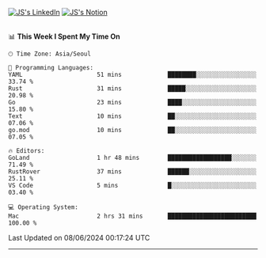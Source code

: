 
[![JS's LinkedIn](https://img.shields.io/badge/LinkedIn-blue?style=for-the-badge&logo=linkedin)](https://www.linkedin.com/in/jaeseung-lee-5a2a32139/) 
[![JS's Notion](https://img.shields.io/badge/Notion-black?style=for-the-badge&logo=notion)](https://bit.ly/ljswiki1) <br><br>
<!-- ![JS's GitHub stats](https://github-readme-stats-lemon-five.vercel.app/api?username=tkxkd0159&hide=contribs,prs,stars,issues&show_icons=true&theme=react&include_all_commits=true)   -->
<!-- ![Top Langs](https://github-readme-stats-lemon-five.vercel.app/api/top-langs/?username=tkxkd0159&layout=compact&hide=jupyter%20notebook,scss,html,css&langs_count=10)  -->


<!--START_SECTION:waka-->
📊 **This Week I Spent My Time On** 

```text
🕑︎ Time Zone: Asia/Seoul

💬 Programming Languages: 
YAML                     51 mins             ████████░░░░░░░░░░░░░░░░░   33.74 % 
Rust                     31 mins             █████░░░░░░░░░░░░░░░░░░░░   20.98 % 
Go                       23 mins             ████░░░░░░░░░░░░░░░░░░░░░   15.80 % 
Text                     10 mins             ██░░░░░░░░░░░░░░░░░░░░░░░   07.06 % 
go.mod                   10 mins             ██░░░░░░░░░░░░░░░░░░░░░░░   07.05 % 

🔥 Editors: 
GoLand                   1 hr 48 mins        ██████████████████░░░░░░░   71.49 % 
RustRover                37 mins             ██████░░░░░░░░░░░░░░░░░░░   25.11 % 
VS Code                  5 mins              █░░░░░░░░░░░░░░░░░░░░░░░░   03.40 % 

💻 Operating System: 
Mac                      2 hrs 31 mins       █████████████████████████   100.00 % 
```


 Last Updated on 08/06/2024 00:17:24 UTC
<!--END_SECTION:waka-->

---
<!---
<a href="https://github.com/tkxkd0159/books">
  <img align="center" src="https://github-readme-stats-lemon-five.vercel.app/api/pin/?username=tkxkd0159&repo=books&theme=react" />
</a>
-->

<!---
- 🔭 I’m currently working on ...
- 🌱 I’m currently learning blockchain and distributed network
- 👯 I’m looking to collaborate on ...
- 🤔 I’m looking for help with ...
- 💬 Ask me about ...
- 📫 How to reach me: ...
- 😄 Pronouns: ...
- ⚡ Fun fact: ...
-->
